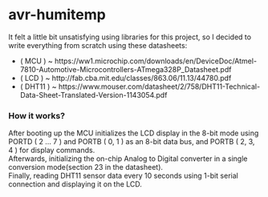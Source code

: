 # avr-humitemp
It felt a little bit unsatisfying using libraries for this project, so I decided to write everything from scratch using these datasheets: <br/>
<ul>
  <li>( MCU ) ~ https://ww1.microchip.com/downloads/en/DeviceDoc/Atmel-7810-Automotive-Microcontrollers-ATmega328P_Datasheet.pdf </li>
  <li>( LCD ) ~ http://fab.cba.mit.edu/classes/863.06/11.13/44780.pdf </li>
  <li>( DHT11 ) ~ https://www.mouser.com/datasheet/2/758/DHT11-Technical-Data-Sheet-Translated-Version-1143054.pdf </li>
</ul>

<h3>How it works?</h3>
After booting up the MCU initializes the LCD display in the 8-bit mode using PORTD ( 2 ... 7 ) and PORTB ( 0, 1 ) as an 8-bit data bus, and PORTB ( 2, 3, 4 )
for display commands.<br/>
Afterwards, initializing the on-chip Analog to Digital converter in a single conversion mode(section 23 in the datasheet). <br/>
Finally, reading DHT11 sensor data every 10 seconds using 1-bit serial connection and displaying it on the LCD. <br/>
